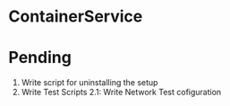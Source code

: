 # ContainerService

# Pending

1. Write script for uninstalling the setup
2. Write Test Scripts
    2.1: Write Network Test cofiguration
